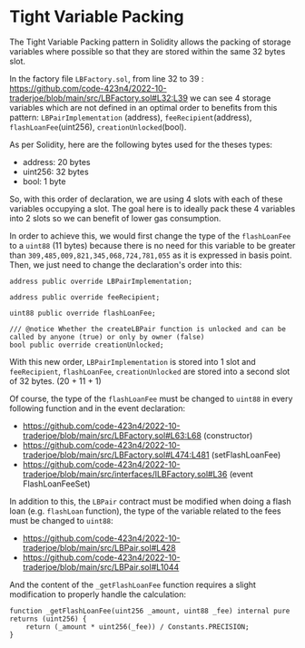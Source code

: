 # Tight Variable Packing
The Tight Variable Packing pattern in Solidity allows the packing of storage variables where possible so that they are stored within the same 32 bytes slot.

In the factory file `LBFactory.sol`, from line 32 to 39 : https://github.com/code-423n4/2022-10-traderjoe/blob/main/src/LBFactory.sol#L32:L39 we can see 4 storage variables which are not defined in an optimal order to benefits from this pattern: `LBPairImplementation` (address), `feeRecipient`(address), `flashLoanFee`(uint256), `creationUnlocked`(bool).

As per Solidity, here are the following bytes used for the theses types:
- address: 20 bytes
- uint256: 32 bytes
- bool: 1 byte

So, with this order of declaration, we are using 4 slots with each of these variables occupying a slot.
The goal here is to ideally pack these 4 variables into 2 slots so we can benefit of lower gas consumption.

In order to achieve this, we would first change the type of the `flashLoanFee` to a `uint88` (11 bytes) because there is no need for this variable to be greater than `309,485,009,821,345,068,724,781,055` as it is expressed in basis point. Then, we just need to change the declaration's order into this:

    address public override LBPairImplementation;

    address public override feeRecipient;

    uint88 public override flashLoanFee;

    /// @notice Whether the createLBPair function is unlocked and can be called by anyone (true) or only by owner (false)
    bool public override creationUnlocked;

With this new order, `LBPairImplementation` is stored into 1 slot and `feeRecipient`, `flashLoanFee`, `creationUnlocked` are stored into a second slot of 32 bytes. (20 + 11 + 1)

Of course, the type of the `flashLoanFee` must be changed to `uint88` in every following function and in the event declaration:
- https://github.com/code-423n4/2022-10-traderjoe/blob/main/src/LBFactory.sol#L63:L68 (constructor)
- https://github.com/code-423n4/2022-10-traderjoe/blob/main/src/LBFactory.sol#L474:L481 (setFlashLoanFee)
- https://github.com/code-423n4/2022-10-traderjoe/blob/main/src/interfaces/ILBFactory.sol#L36 (event FlashLoanFeeSet)

In addition to this, the `LBPair` contract must be modified when doing a flash loan (e.g. `flashLoan` function), the type of the variable related to the fees must be changed to `uint88`:
- https://github.com/code-423n4/2022-10-traderjoe/blob/main/src/LBPair.sol#L428
- https://github.com/code-423n4/2022-10-traderjoe/blob/main/src/LBPair.sol#L1044

And the content of the `_getFlashLoanFee` function requires a slight modification to properly handle the calculation:

    function _getFlashLoanFee(uint256 _amount, uint88 _fee) internal pure returns (uint256) {
        return (_amount * uint256(_fee)) / Constants.PRECISION;
    }